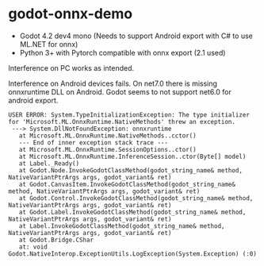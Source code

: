 # godot-onnx-demo

- Godot 4.2 dev4 mono (Needs to support Android export with C# to use ML.NET for onnx)
- Python 3+ with Pytorch compatible with onnx export (2.1 used)


Interference on PC works as intended.

Interference on Android devices fails. On net7.0 there is missing onnxruntime DLL on Android. Godot seems to not support net6.0 for android export.


```
USER ERROR: System.TypeInitializationException: The type initializer for 'Microsoft.ML.OnnxRuntime.NativeMethods' threw an exception.
 ---> System.DllNotFoundException: onnxruntime
   at Microsoft.ML.OnnxRuntime.NativeMethods..cctor()
   --- End of inner exception stack trace ---
   at Microsoft.ML.OnnxRuntime.SessionOptions..ctor()
   at Microsoft.ML.OnnxRuntime.InferenceSession..ctor(Byte[] model)
   at Label._Ready()
   at Godot.Node.InvokeGodotClassMethod(godot_string_name& method, NativeVariantPtrArgs args, godot_variant& ret)
   at Godot.CanvasItem.InvokeGodotClassMethod(godot_string_name& method, NativeVariantPtrArgs args, godot_variant& ret)
   at Godot.Control.InvokeGodotClassMethod(godot_string_name& method, NativeVariantPtrArgs args, godot_variant& ret)
   at Godot.Label.InvokeGodotClassMethod(godot_string_name& method, NativeVariantPtrArgs args, godot_variant& ret)
   at Label.InvokeGodotClassMethod(godot_string_name& method, NativeVariantPtrArgs args, godot_variant& ret)
   at Godot.Bridge.CShar
   at: void Godot.NativeInterop.ExceptionUtils.LogException(System.Exception) (:0)
```
